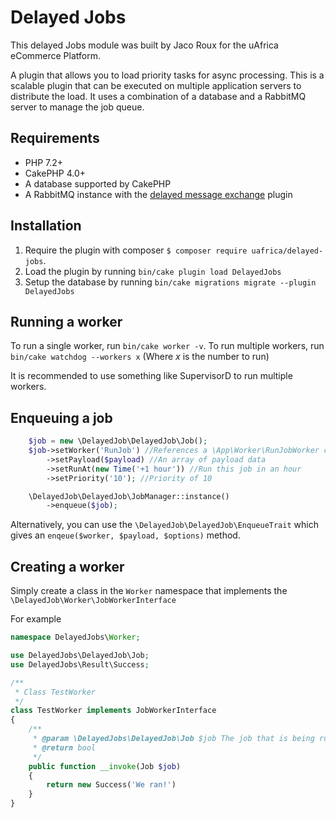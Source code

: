 Delayed Jobs
=================
This delayed Jobs module was built by Jaco Roux for the uAfrica eCommerce Platform.

A plugin that allows you to load priority tasks for async processing. 
This is a scalable plugin that can be executed on multiple application servers to 
distribute the load. It uses a combination of a database and a RabbitMQ server to manage
the job queue.

Requirements
------------

* PHP 7.2+
* CakePHP 4.0+
* A database supported by CakePHP
* A RabbitMQ instance with the [delayed message exchange](https://github.com/rabbitmq/rabbitmq-delayed-message-exchange) plugin

Installation
------------

1. Require the plugin with composer `$ composer require uafrica/delayed-jobs`.
2. Load the plugin by running `bin/cake plugin load DelayedJobs`
3. Setup the database by running `bin/cake migrations migrate --plugin DelayedJobs`

Running a worker
----------------

To run a single worker, run `bin/cake worker -v`.
To run multiple workers, run `bin/cake watchdog --workers x` (Where _x_ is the number to run)

It is recommended to use something like SupervisorD to run multiple workers.

Enqueuing a job
---------------

```php
    $job = new \DelayedJob\DelayedJob\Job();
    $job->setWorker('RunJob') //References a \App\Worker\RunJobWorker class
        ->setPayload($payload) //An array of payload data 
        ->setRunAt(new Time('+1 hour')) //Run this job in an hour
        ->setPriority('10'); //Priority of 10

    \DelayedJob\DelayedJob\JobManager::instance()
        ->enqueue($job);
```

Alternatively, you can use the `\DelayedJob\DelayedJob\EnqueueTrait` which gives an
`enqeue($worker, $payload, $options)` method.

Creating a worker
-----------------

Simply create a class in the `Worker` namespace that implements the `\DelayedJob\Worker\JobWorkerInterface`

For example

```php
namespace DelayedJobs\Worker;

use DelayedJobs\DelayedJob\Job;
use DelayedJobs\Result\Success;

/**
 * Class TestWorker
 */
class TestWorker implements JobWorkerInterface
{
    /**
     * @param \DelayedJobs\DelayedJob\Job $job The job that is being run.
     * @return bool
     */
    public function __invoke(Job $job)
    {
        return new Success('We ran!')
    }
}
```
